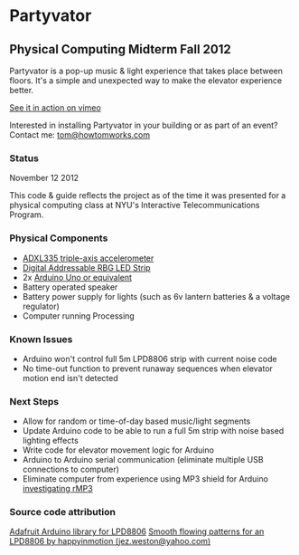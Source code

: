 # Partyvator
## Physical Computing Midterm Fall 2012

Partyvator is a pop-up music & light experience that takes place between floors. It's a simple and unexpected way to make the elevator experience better.

[See it in action on vimeo](http://vimeo.com/tomarthur/partyvator)

Interested in installing Partyvator in your building or as part of an event? Contact me: tom@howtomworks.com

### Status

November 12 2012 

This code & guide reflects the project as of the time it was presented for a physical computing class at NYU's Interactive Telecommunications Program.


### Physical Components
 - [ADXL335 triple-axis accelerometer](http://www.adafruit.com/products/163)
 - [Digital Addressable RBG LED Strip](http://www.adafruit.com/products/306)
 - 2x [Arduino Uno or equivalent](http://arduino.cc/en/Main/ArduinoBoardUno)
 - Battery operated speaker
 - Battery power supply for lights (such as 6v lantern batteries & a voltage regulator)
 - Computer running Processing

### Known Issues
  - Arduino won't control full 5m LPD8806 strip with current noise code
  - No time-out function to prevent runaway sequences when elevator motion end isn't detected

### Next Steps
 - Allow for random or time-of-day based music/light segments
 - Update Arduino code to be able to run a full 5m strip with noise based lighting effects
 - Write code for elevator movement logic for Arduino
 - Arduino to Arduino serial communication (eliminate multiple USB connections to computer)
 - Eliminate computer from experience using MP3 shield for Arduino [investigating rMP3](http://www.roguerobotics.com/products/electronics/rmp3)

 ### Source code attribution 
 [Adafruit Arduino library for LPD8806](https://github.com/adafruit/LPD8806)
 [Smooth flowing patterns for an LPD8806 by happyinmotion (jez.weston@yahoo.com)](http://forums.adafruit.com/viewtopic.php?f=47&t=24554)